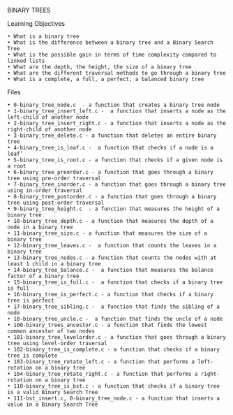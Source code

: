﻿BINARY TREES

Learning Objectives

    • What is a binary tree
    • What is the difference between a binary tree and a Binary Search Tree
    • What is the possible gain in terms of time complexity compared to linked lists
    • What are the depth, the height, the size of a binary tree
    • What are the different traversal methods to go through a binary tree
    • What is a complete, a full, a perfect, a balanced binary tree


Files

    • 0-binary_tree_node.c  - a function that creates a binary tree node
    • 1-binary_tree_insert_left.c -  a function that inserts a node as the left-child of another node
    • 2-binary_tree_insert_right.c - a function that inserts a node as the right-child of another node
    • 3-binary_tree_delete.c - a function that deletes an entire binary tree
    • 4-binary_tree_is_leaf.c -  a function that checks if a node is a leaf’
    • 5-binary_tree_is_root.c - a function that checks if a given node is a root
    • 6-binary_tree_preorder.c - a function that goes through a binary tree using pre-order traversal
    • 7-binary_tree_inorder.c - a function that goes through a binary tree using in-order traversal
    • 8-binary_tree_postorder.c - a function that goes through a binary tree using post-order traversal
    • 9-binary_tree_height.c  - a function that measures the height of a binary tree
    • 10-binary_tree_depth.c - a function that measures the depth of a node in a binary tree
    • 11-binary_tree_size.c - a function that measures the size of a binary tree
    • 12-binary_tree_leaves.c -  a function that counts the leaves in a binary tree
    • 13-binary_tree_nodes.c - a function that counts the nodes with at least 1 child in a binary tree
    • 14-binary_tree_balance.c -  a function that measures the balance factor of a binary tree
    • 15-binary_tree_is_full.c -  a function that checks if a binary tree is full
    • 16-binary_tree_is_perfect.c - a function that checks if a binary tree is perfect
    • 17-binary_tree_sibling.c -  a function that finds the sibling of a node
    • 18-binary_tree_uncle.c -  a function that finds the uncle of a node
    • 100-binary_trees_ancestor.c - a function that finds the lowest common ancestor of two nodes
    • 101-binary_tree_levelorder.c - a function that goes through a binary tree using level-order traversal
    • 102-binary_tree_is_complete.c - a function that checks if a binary tree is complete
    • 103-binary_tree_rotate_left.c - a function that performs a left-rotation on a binary tree
    • 104-binary_tree_rotate_right.c - a function that performs a right-rotation on a binary tree
    • 110-binary_tree_is_bst.c - a function that checks if a binary tree is a valid Binary Search Tree
    • 111-bst_insert.c, 0-binary_tree_node.c - a function that inserts a value in a Binary Search Tree
